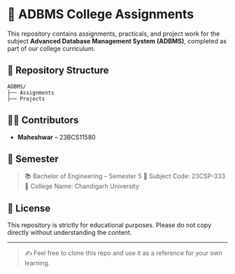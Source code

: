 # 📘 ADBMS College Assignments

This repository contains assignments, practicals, and project work for the subject **Advanced Database Management System (ADBMS)**, completed as part of our college curriculum.

## 📁 Repository Structure

```
ADBMS/
├── Assignments
├── Projects
```


## 👨‍🎓 Contributors

- **Maheshwar** – 23BCS11580


## 📅 Semester

> 📚 Bachelor of Engineering – Semester 5
> 📘 Subject Code: 23CSP-333 
> 🏫 College Name: Chandigarh University

## 📄 License

This repository is strictly for educational purposes. Please do not copy directly without understanding the content.

---

> ✍️ Feel free to clone this repo and use it as a reference for your own learning.
